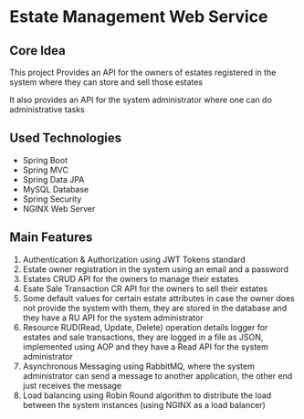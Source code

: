 # Estate Management Web Service
## Core Idea
This project Provides an API for the owners of estates registered in the system where they can store
and sell those estates

It also provides an API for the system administrator where one can do administrative tasks

## Used Technologies
* Spring Boot
* Spring MVC
* Spring Data JPA
* MySQL Database
* Spring Security
* NGINX Web Server

## Main Features
1. Authentication & Authorization using JWT Tokens standard
2. Estate owner registration in the system using an email and a password
2. Estates CRUD API for the owners to manage their estates
3. Esate Sale Transaction CR API for the owners to sell their estates
4. Some default values for certain estate attributes in case the owner does not provide the system with them, they are stored in the database
and they have a RU API for the system administrator
5. Resource RUD(Read, Update, Delete) operation details logger for estates and sale transactions, they are logged in a file as JSON, implemented using AOP
and they have a Read API for the system administrator
6. Asynchronous Messaging using RabbitMQ, where the system administrator can send a message to another application, the other end just receives the message
7. Load balancing using Robin Round algorithm to distribute the load between the system instances (using NGINX as a load balancer)
